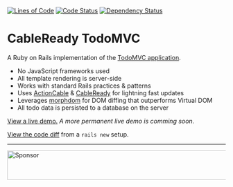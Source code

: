 [![Lines of Code](http://img.shields.io/badge/lines_of_code-277-brightgreen.svg?style=flat)](http://blog.codinghorror.com/the-best-code-is-no-code-at-all/)
[![Code Status](http://img.shields.io/codeclimate/github/hopsoft/cable_ready_todomvc.svg?style=flat)](https://codeclimate.com/github/hopsoft/cable_ready_todomvc)
[![Dependency Status](http://img.shields.io/gemnasium/hopsoft/cable_ready_todomvc.svg?style=flat)](https://gemnasium.com/hopsoft/cable_ready_todomvc)

# CableReady TodoMVC

A Ruby on Rails implementation of the [TodoMVC application](http://todomvc.com).

- No JavaScript frameworks used
- All template rendering is server-side
- Works with standard Rails practices & patterns
- Uses [ActionCable](http://guides.rubyonrails.org/action_cable_overview.html)
  & [CableReady](https://github.com/hopsoft/cable_ready) for lightning fast updates
- Leverages [morphdom](https://github.com/patrick-steele-idem/morphdom) for DOM diffing that outperforms Virtual DOM
- All todo data is persisted to a database on the server

[View a live demo.](http://165.227.16.103)
_A more permanent live demo is comming soon._

[View the code diff](https://github.com/hopsoft/cable_ready_todomvc/compare/112b4ebe0bd86ff029f5d1865eeed71d8f9aacc9...master)
from a `rails new` setup.

---

<a target='_blank' rel='nofollow' href='https://app.codesponsor.io/link/QMSjMHrtPhvfmCnk5Hbikhhr/hopsoft/cable_ready_todomvc'>
  <img alt='Sponsor' width='888' height='68' src='https://app.codesponsor.io/embed/QMSjMHrtPhvfmCnk5Hbikhhr/hopsoft/cable_ready_todomvc.svg' />
</a>
